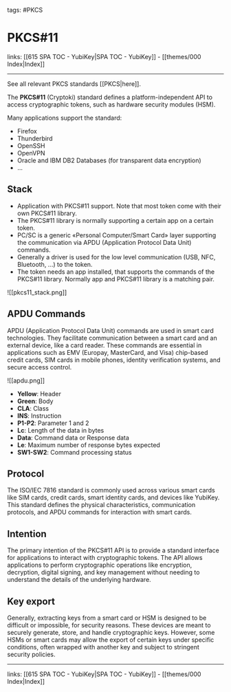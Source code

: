 tags: #PKCS 

# PKCS\#11

links: [[615 SPA TOC - YubiKey|SPA TOC - YubiKey]] - [[themes/000 Index|Index]]

---

See all relevant PKCS standards [[PKCS|here]].

The **PKCS\#11** (Cryptoki) standard defines a platform-independent API to access cryptographic tokens, such as hardware security modules (HSM).

Many applications support the standard:

- Firefox
- Thunderbird
- OpenSSH
- OpenVPN
- Oracle and IBM DB2 Databases (for transparent data encryption)
- ...

## Stack

- Application with PKCS#11 support. Note that most token come with their own PKCS#11 library.
- The PKCS#11 library is normally supporting a certain app on a certain token.
- PC/SC is a generic «Personal Computer/Smart Card» layer supporting the communication via APDU (Application Protocol Data Unit) commands.
- Generally a driver is used for the low level communication (USB, NFC, Bluetooth, ...) to the token.
- The token needs an app installed, that supports the commands of the PKCS#11 library. Normally app and PKCS#11 library is a matching pair.

![[pkcs11_stack.png]]

## APDU Commands

APDU (Application Protocol Data Unit) commands are used in smart card technologies. They facilitate communication between a smart card and an external device, like a card reader. These commands are essential in applications such as EMV (Europay, MasterCard, and Visa) chip-based credit cards, SIM cards in mobile phones, identity verification systems, and secure access control.

![[apdu.png]]

- **Yellow**: Header
- **Green**: Body
- **CLA**: Class
- **INS**: Instruction
- **P1-P2**: Parameter 1 and 2
- **Lc**: Length of the data in bytes
- **Data**: Command data or Response data
- **Le**: Maximum number of response bytes expected
- **SW1-SW2**: Command processing status

## Protocol

The ISO/IEC 7816 standard is commonly used across various smart cards like SIM cards, credit cards, smart identity cards, and devices like YubiKey. This standard defines the physical characteristics, communication protocols, and APDU commands for interaction with smart cards.

## Intention

The primary intention of the PKCS#11 API is to provide a standard interface for applications to interact with cryptographic tokens. The API allows applications to perform cryptographic operations like encryption, decryption, digital signing, and key management without needing to understand the details of the underlying hardware.

## Key export

Generally, extracting keys from a smart card or HSM is designed to be difficult or impossible, for security reasons. These devices are meant to securely generate, store, and handle cryptographic keys. However, some HSMs or smart cards may allow the export of certain keys under specific conditions, often wrapped with another key and subject to stringent security policies.

---
links: [[615 SPA TOC - YubiKey|SPA TOC - YubiKey]] - [[themes/000 Index|Index]]